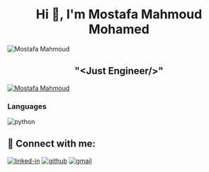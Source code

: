 <h1 align = "center"> Hi 👋, I'm Mostafa Mahmoud Mohamed </h1>
<p align="left"> <img src="https://komarev.com/ghpvc/?username=mostafa-shoman&label=Profile%20views&color=0e75b6&style=flat" alt="Mostafa Mahmoud" /> </p>
<h2 align="center">"&ltJust Engineer/&gt"</h2>
<p align="left"> <a href="https://github.com/ryo-ma/github-profile-trophy"><img src="https://github-profile-trophy.vercel.app/?username=mostafa-shoman" alt="Mostafa Mahmoud" /></a> </p>

### Languages


![python](https://img.shields.io/badge/Python-3776AB?style=for-the-badge&logo=python&logoColor=white)

<!--
**mostafa-shoman/mostafa-shoman** is a ✨ _special_ ✨ repository because its `README.md` (this file) appears on your GitHub profile.

Here are some ideas to get you started:

- 🔭 I’m currently working on ... [application name](app link on github)
- 🌱 I’m currently learning ... **Mobile Development**
- 👯 I’m looking to collaborate on ...
- 🤔 I’m looking for help with ...
- 💬 Ask me about ...
- 📫 How to reach me: ...
- 😄 Pronouns: ...
- ⚡ Fun fact: ...
-->
## 🔗 Connect with me:

[![linked-in](https://img.shields.io/badge/Linked_In-0077B5?style=for-the-badge&logo=LinkedIn&logoColor=white)](https://www.linkedin.com/in/tapajyoti-bose/)
[![github](https://img.shields.io/badge/GitHub-000000?style=for-the-badge&logo=GitHub&logoColor=white)](https://github.com/ruppysuppy)
[![gmail](https://img.shields.io/badge/Gmail-D14836?style=for-the-badge&logo=Gmail&logoColor=white)](mailto:https://github.com/ruppysuppy)
